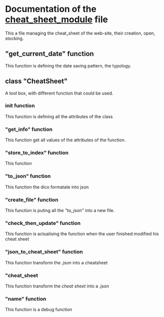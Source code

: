 # Documentation of the [cheat_sheet_module](../modules/cheat_sheet_module.py) file
This a file managing the cheat_sheet of the web-site, their creation, open, stocking.

## "get_current_date" function
This function is defining the date saving pattern, the typology.

## class "CheatSheet"
A tool box, with different function that could be used.
### __init__ function
This function is defining all the attributes of the class
### "get_info" function
This function get all values of the attributes of the function.
### "store_to_index" function
This function
### "to_json" function
This function the dico formatate into json
### "create_file" function
This function is puting all the *"to_json"* into a new file.
### "check_then_update" function
This function is actualising the function when the user finished modified his cheat sheet
### "json_to_cheat_sheet" function
This function transform the *.json* into a cheatsheet
### "cheat_sheet
This function transform the *cheat sheet* into a .json
### "__name__" function
This function is a debug function